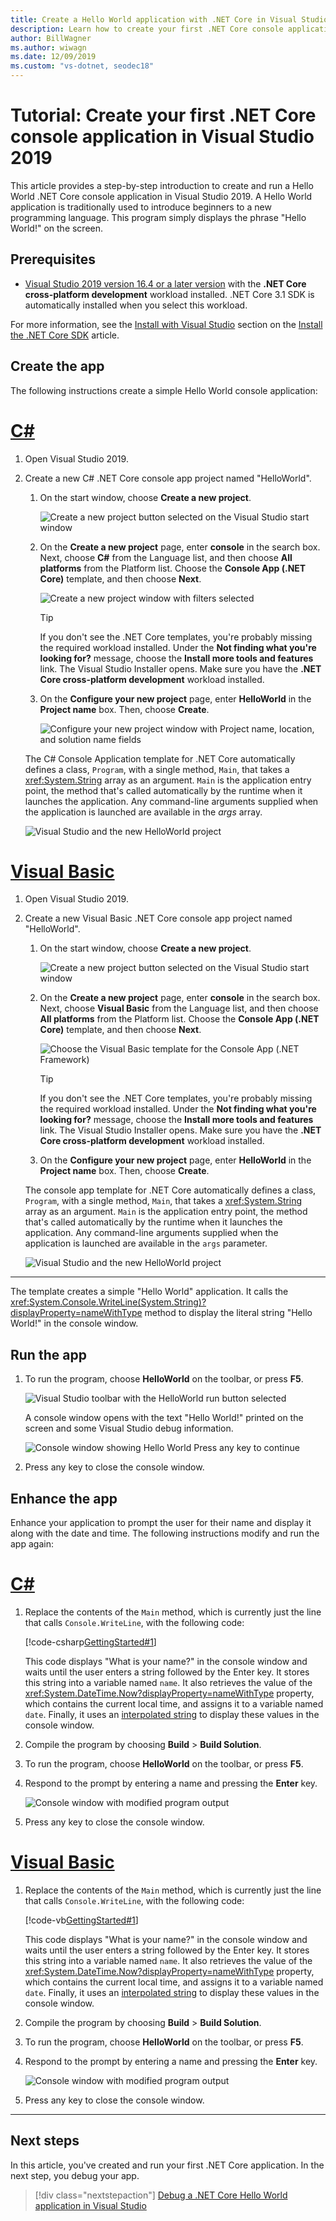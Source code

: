 ```yaml
---
title: Create a Hello World application with .NET Core in Visual Studio
description: Learn how to create your first .NET Core console application with C# or Visual Basic using Visual Studio.
author: BillWagner
ms.author: wiwagn
ms.date: 12/09/2019
ms.custom: "vs-dotnet, seodec18"
---
```

# Tutorial: Create your first .NET Core console application in Visual Studio 2019

This article provides a step-by-step introduction to create and run a Hello World .NET Core console application in Visual Studio 2019. A Hello World application is traditionally used to introduce beginners to a new programming language. This program simply displays the phrase "Hello World!" on the screen.

## Prerequisites

- [Visual Studio 2019 version 16.4 or a later version](https://visualstudio.microsoft.com/downloads/?utm_medium=microsoft&utm_source=docs.microsoft.com&utm_campaign=inline+link&utm_content=download+vs2019) with the **.NET Core cross-platform development** workload installed. .NET Core 3.1 SDK is automatically installed when you select this workload.

For more information, see the [Install with Visual Studio](../install/sdk.md?pivots=os-windows#install-with-visual-studio) section on the [Install the .NET Core SDK](../install/sdk.md?pivots=os-windows) article.

## Create the app

The following instructions create a simple Hello World console application:

<!-- markdownlint-disable MD025 -->

# [C#](#tab/csharp)

1. Open Visual Studio 2019.

1. Create a new C# .NET Core console app project named "HelloWorld".

   1. On the start window, choose **Create a new project**.

      ![Create a new project button selected on the Visual Studio start window](./media/with-visual-studio/start-window.png)

   1. On the **Create a new project** page, enter **console** in the search box. Next, choose **C#** from the Language list, and then choose **All platforms** from the Platform list. Choose the **Console App (.NET Core)** template, and then choose **Next**.

      ![Create a new project window with filters selected](./media/with-visual-studio/create-new-project.png)

      > [!TIP]
      > If you don't see the .NET Core templates, you're probably missing the required workload installed. Under the **Not finding what you're looking for?** message, choose the **Install more tools and features** link. The Visual Studio Installer opens. Make sure you have the **.NET Core cross-platform development** workload installed.

   1. On the **Configure your new project** page,  enter **HelloWorld** in the **Project name** box. Then, choose **Create**.

      ![Configure your new project window with Project name, location, and solution name fields](./media/with-visual-studio/configure-new-project.png)

   The C# Console Application template for .NET Core automatically defines a class, `Program`, with a single method, `Main`, that takes a <xref:System.String> array as an argument. `Main` is the application entry point, the method that's called automatically by the runtime when it launches the application. Any command-line arguments supplied when the application is launched are available in the *args* array.

   ![Visual Studio and the new HelloWorld project](./media/with-visual-studio/visual-studio-main-window.png)

# [Visual Basic](#tab/vb)

1. Open Visual Studio 2019.

1. Create a new Visual Basic .NET Core console app project named "HelloWorld".

   1. On the start window, choose **Create a new project**.

      ![Create a new project button selected on the Visual Studio start window](./media/with-visual-studio/start-window.png)

   1. On the **Create a new project** page, enter **console** in the search box. Next, choose **Visual Basic** from the Language list, and then choose **All platforms** from the Platform list. Choose the **Console App (.NET Core)** template, and then choose **Next**.

      ![Choose the Visual Basic template for the Console App (.NET Framework)](./media/with-visual-studio/vb/create-new-project.png)

      > [!TIP]
      > If you don't see the .NET Core templates, you're probably missing the required workload installed. Under the **Not finding what you're looking for?** message, choose the **Install more tools and features** link. The Visual Studio Installer opens. Make sure you have the **.NET Core cross-platform development** workload installed.

   1. On the **Configure your new project** page,  enter **HelloWorld** in the **Project name** box. Then, choose **Create**.

   The console app template for .NET Core automatically defines a class, `Program`, with a single method, `Main`, that takes a <xref:System.String> array as an argument. `Main` is the application entry point, the method that's called automatically by the runtime when it launches the application. Any command-line arguments supplied when the application is launched are available in the `args` parameter.

   ![Visual Studio and the new HelloWorld project](./media/with-visual-studio/vb/visual-studio-main-window.png)

---

   The template creates a simple "Hello World" application. It calls the <xref:System.Console.WriteLine(System.String)?displayProperty=nameWithType> method to display the literal string "Hello World!" in the console window.

## Run the app

1. To run the program, choose **HelloWorld** on the toolbar, or press **F5**.

   ![Visual Studio toolbar with the HelloWorld run button selected](./media/with-visual-studio/run-program.png)

   A console window opens with the text "Hello World!" printed on the screen and some Visual Studio debug information.

   ![Console window showing Hello World Press any key to continue](./media/with-visual-studio/hello-world-console.png)

1. Press any key to close the console window.

## Enhance the app

Enhance your application to prompt the user for their name and display it along with the date and time. The following instructions modify and run the app again:

# [C#](#tab/csharp)

1. Replace the contents of the `Main` method, which is currently just the line that calls `Console.WriteLine`, with the following code:

   [!code-csharp[GettingStarted#1](~/samples/snippets/csharp/getting_started/with_visual_studio/helloworld.cs#1)]

   This code displays "What is your name?" in the console window and waits until the user enters a string followed by the Enter key. It stores this string into a variable named `name`. It also retrieves the value of the <xref:System.DateTime.Now?displayProperty=nameWithType> property, which contains the current local time, and assigns it to a variable named `date`. Finally, it uses an [interpolated string](../../csharp/language-reference/tokens/interpolated.md) to display these values in the console window.

1. Compile the program by choosing **Build** > **Build Solution**.

1. To run the program, choose **HelloWorld** on the toolbar, or press **F5**.

1. Respond to the prompt by entering a name and pressing the **Enter** key.

   ![Console window with modified program output](./media/with-visual-studio/hello-world-update.png)

1. Press any key to close the console window.

# [Visual Basic](#tab/vb)

1. Replace the contents of the `Main` method, which is currently just the line that calls `Console.WriteLine`, with the following code:

   [!code-vb[GettingStarted#1](~/samples/snippets/core/tutorials/vb-with-visual-studio/helloworld.vb#1)]

   This code displays "What is your name?" in the console window and waits until the user enters a string followed by the Enter key. It stores this string into a variable named `name`. It also retrieves the value of the <xref:System.DateTime.Now?displayProperty=nameWithType> property, which contains the current local time, and assigns it to a variable named `date`. Finally, it uses an [interpolated string](../../visual-basic/programming-guide/language-features/strings/interpolated-strings.md) to display these values in the console window.

1. Compile the program by choosing **Build** > **Build Solution**.

1. To run the program, choose **HelloWorld** on the toolbar, or press **F5**.

1. Respond to the prompt by entering a name and pressing the **Enter** key.

   ![Console window with modified program output](./media/with-visual-studio/hello-world-update.png)

1. Press any key to close the console window.

---

## Next steps

In this article, you've created and run your first .NET Core application. In the next step, you debug your app.

> [!div class="nextstepaction"]
> [Debug a .NET Core Hello World application in Visual Studio](debugging-with-visual-studio.md)
